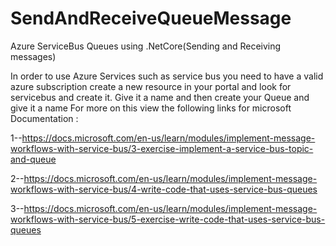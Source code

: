 # SendAndReceiveQueueMessage
Azure ServiceBus Queues using .NetCore(Sending and Receiving messages)

In order to use Azure Services such as service bus you need to have a valid azure subscription 
create a new resource in your portal and look for servicebus and create it. Give it a name 
and then create your Queue and give it a name
For more on this view the following links for microsoft Documentation :


1--https://docs.microsoft.com/en-us/learn/modules/implement-message-workflows-with-service-bus/3-exercise-implement-a-service-bus-topic-and-queue

2--https://docs.microsoft.com/en-us/learn/modules/implement-message-workflows-with-service-bus/4-write-code-that-uses-service-bus-queues

3--https://docs.microsoft.com/en-us/learn/modules/implement-message-workflows-with-service-bus/5-exercise-write-code-that-uses-service-bus-queues
